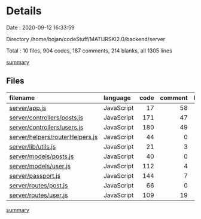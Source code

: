 # Details

Date : 2020-09-12 16:33:59

Directory /home/bojan/codeStuff/MATURSKI2.0/backend/server

Total : 10 files,  904 codes, 187 comments, 214 blanks, all 1305 lines

[summary](results.md)

## Files
| filename | language | code | comment | blank | total |
| :--- | :--- | ---: | ---: | ---: | ---: |
| [server/app.js](/server/app.js) | JavaScript | 17 | 58 | 4 | 79 |
| [server/controllers/posts.js](/server/controllers/posts.js) | JavaScript | 171 | 47 | 48 | 266 |
| [server/controllers/users.js](/server/controllers/users.js) | JavaScript | 180 | 49 | 63 | 292 |
| [server/helpers/routerHelpers.js](/server/helpers/routerHelpers.js) | JavaScript | 44 | 0 | 8 | 52 |
| [server/lib/utils.js](/server/lib/utils.js) | JavaScript | 21 | 3 | 4 | 28 |
| [server/models/posts.js](/server/models/posts.js) | JavaScript | 40 | 0 | 5 | 45 |
| [server/models/user.js](/server/models/user.js) | JavaScript | 112 | 4 | 9 | 125 |
| [server/passport.js](/server/passport.js) | JavaScript | 144 | 7 | 30 | 181 |
| [server/routes/post.js](/server/routes/post.js) | JavaScript | 66 | 0 | 16 | 82 |
| [server/routes/user.js](/server/routes/user.js) | JavaScript | 109 | 19 | 27 | 155 |

[summary](results.md)